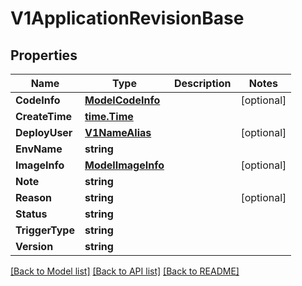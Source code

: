# V1ApplicationRevisionBase

## Properties

Name | Type | Description | Notes
------------ | ------------- | ------------- | -------------
**CodeInfo** | [**ModelCodeInfo**](ModelCodeInfo.md) |  | [optional] 
**CreateTime** | [**time.Time**](time.Time.md) |  | 
**DeployUser** | [**V1NameAlias**](V1NameAlias.md) |  | [optional] 
**EnvName** | **string** |  | 
**ImageInfo** | [**ModelImageInfo**](ModelImageInfo.md) |  | [optional] 
**Note** | **string** |  | 
**Reason** | **string** |  | [optional] 
**Status** | **string** |  | 
**TriggerType** | **string** |  | 
**Version** | **string** |  | 

[[Back to Model list]](../README.md#documentation-for-models) [[Back to API list]](../README.md#documentation-for-api-endpoints) [[Back to README]](../README.md)


